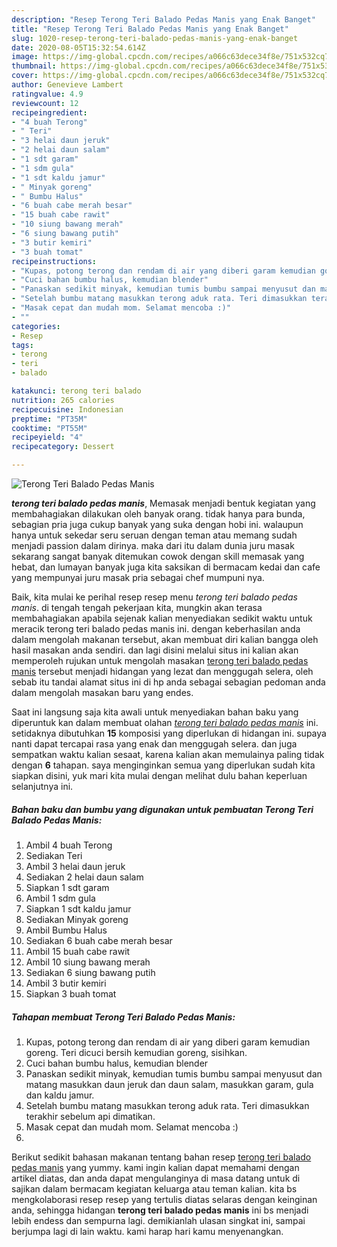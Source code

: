 ```yaml
---
description: "Resep Terong Teri Balado Pedas Manis yang Enak Banget"
title: "Resep Terong Teri Balado Pedas Manis yang Enak Banget"
slug: 1020-resep-terong-teri-balado-pedas-manis-yang-enak-banget
date: 2020-08-05T15:32:54.614Z
image: https://img-global.cpcdn.com/recipes/a066c63dece34f8e/751x532cq70/terong-teri-balado-pedas-manis-foto-resep-utama.jpg
thumbnail: https://img-global.cpcdn.com/recipes/a066c63dece34f8e/751x532cq70/terong-teri-balado-pedas-manis-foto-resep-utama.jpg
cover: https://img-global.cpcdn.com/recipes/a066c63dece34f8e/751x532cq70/terong-teri-balado-pedas-manis-foto-resep-utama.jpg
author: Genevieve Lambert
ratingvalue: 4.9
reviewcount: 12
recipeingredient:
- "4 buah Terong"
- " Teri"
- "3 helai daun jeruk"
- "2 helai daun salam"
- "1 sdt garam"
- "1 sdm gula"
- "1 sdt kaldu jamur"
- " Minyak goreng"
- " Bumbu Halus"
- "6 buah cabe merah besar"
- "15 buah cabe rawit"
- "10 siung bawang merah"
- "6 siung bawang putih"
- "3 butir kemiri"
- "3 buah tomat"
recipeinstructions:
- "Kupas, potong terong dan rendam di air yang diberi garam kemudian goreng. Teri dicuci bersih kemudian goreng, sisihkan."
- "Cuci bahan bumbu halus, kemudian blender"
- "Panaskan sedikit minyak, kemudian tumis bumbu sampai menyusut dan matang masukkan daun jeruk dan daun salam, masukkan garam, gula dan kaldu jamur."
- "Setelah bumbu matang masukkan terong aduk rata. Teri dimasukkan terakhir sebelum api dimatikan."
- "Masak cepat dan mudah mom. Selamat mencoba :)"
- ""
categories:
- Resep
tags:
- terong
- teri
- balado

katakunci: terong teri balado 
nutrition: 265 calories
recipecuisine: Indonesian
preptime: "PT35M"
cooktime: "PT55M"
recipeyield: "4"
recipecategory: Dessert

---
```



![Terong Teri Balado Pedas Manis](https://img-global.cpcdn.com/recipes/a066c63dece34f8e/751x532cq70/terong-teri-balado-pedas-manis-foto-resep-utama.jpg)

<b><i>terong teri balado pedas manis</i></b>, Memasak menjadi bentuk kegiatan yang membahagiakan dilakukan oleh banyak orang. tidak hanya para bunda, sebagian pria juga cukup banyak yang suka dengan hobi ini. walaupun hanya untuk sekedar seru seruan dengan teman atau memang sudah menjadi passion dalam dirinya. maka dari itu dalam dunia juru masak sekarang sangat banyak ditemukan cowok dengan skill memasak yang hebat, dan lumayan banyak juga kita saksikan di bermacam kedai dan cafe yang mempunyai juru masak pria sebagai chef mumpuni nya.

Baik, kita mulai ke perihal resep resep menu <i>terong teri balado pedas manis</i>. di tengah tengah pekerjaan kita, mungkin akan terasa membahagiakan apabila sejenak kalian menyediakan sedikit waktu untuk meracik terong teri balado pedas manis ini. dengan keberhasilan anda dalam mengolah makanan tersebut, akan membuat diri kalian bangga oleh hasil masakan anda sendiri. dan lagi disini melalui situs ini kalian akan memperoleh rujukan untuk mengolah masakan <u>terong teri balado pedas manis</u> tersebut menjadi hidangan yang lezat dan menggugah selera, oleh sebab itu tandai alamat situs ini di hp anda sebagai sebagian pedoman anda dalam mengolah masakan baru yang endes.




Saat ini langsung saja kita awali untuk menyediakan bahan baku yang diperuntuk kan dalam membuat olahan <u><i>terong teri balado pedas manis</i></u> ini. setidaknya dibutuhkan <b>15</b> komposisi yang diperlukan di hidangan ini. supaya nanti dapat tercapai rasa yang enak dan menggugah selera. dan juga sempatkan waktu kalian sesaat, karena kalian akan memulainya paling tidak dengan <b>6</b> tahapan. saya menginginkan semua yang diperlukan sudah kita siapkan disini, yuk mari kita mulai dengan melihat dulu bahan keperluan selanjutnya ini.

<!--inarticleads1-->

##### Bahan baku dan bumbu yang digunakan untuk pembuatan Terong Teri Balado Pedas Manis:

1. Ambil 4 buah Terong
1. Sediakan  Teri
1. Ambil 3 helai daun jeruk
1. Sediakan 2 helai daun salam
1. Siapkan 1 sdt garam
1. Ambil 1 sdm gula
1. Siapkan 1 sdt kaldu jamur
1. Sediakan  Minyak goreng
1. Ambil  Bumbu Halus
1. Sediakan 6 buah cabe merah besar
1. Ambil 15 buah cabe rawit
1. Ambil 10 siung bawang merah
1. Sediakan 6 siung bawang putih
1. Ambil 3 butir kemiri
1. Siapkan 3 buah tomat




<!--inarticleads2-->

##### Tahapan membuat Terong Teri Balado Pedas Manis:

1. Kupas, potong terong dan rendam di air yang diberi garam kemudian goreng. Teri dicuci bersih kemudian goreng, sisihkan.
1. Cuci bahan bumbu halus, kemudian blender
1. Panaskan sedikit minyak, kemudian tumis bumbu sampai menyusut dan matang masukkan daun jeruk dan daun salam, masukkan garam, gula dan kaldu jamur.
1. Setelah bumbu matang masukkan terong aduk rata. Teri dimasukkan terakhir sebelum api dimatikan.
1. Masak cepat dan mudah mom. Selamat mencoba :)
1. 




Berikut sedikit bahasan makanan tentang bahan resep <u>terong teri balado pedas manis</u> yang yummy. kami ingin kalian dapat memahami dengan artikel diatas, dan anda dapat mengulanginya di masa datang untuk di sajikan dalam bermacam kegiatan keluarga atau teman kalian. kita bs mengkolaborasi resep resep yang tertulis diatas selaras dengan keinginan anda, sehingga hidangan <b>terong teri balado pedas manis</b> ini bs menjadi lebih endess dan sempurna lagi. demikianlah ulasan singkat ini, sampai berjumpa lagi di lain waktu. kami harap hari kamu menyenangkan.
